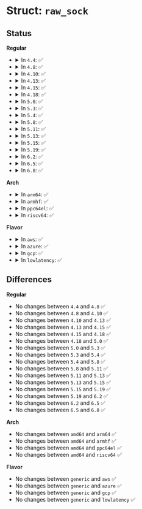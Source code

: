 # Struct: <code>raw_sock</code>

## Status
<b>Regular</b>
<ul>
<li>
<details>
<summary>In <code>4.4</code>: ✅</summary>

```c
struct raw_sock {
    struct inet_sock inet;
    struct icmp_filter filter;
    u32 ipmr_table;
};
```
</details>
</li>
<li>
<details>
<summary>In <code>4.8</code>: ✅</summary>

```c
struct raw_sock {
    struct inet_sock inet;
    struct icmp_filter filter;
    u32 ipmr_table;
};
```
</details>
</li>
<li>
<details>
<summary>In <code>4.10</code>: ✅</summary>

```c
struct raw_sock {
    struct inet_sock inet;
    struct icmp_filter filter;
    u32 ipmr_table;
};
```
</details>
</li>
<li>
<details>
<summary>In <code>4.13</code>: ✅</summary>

```c
struct raw_sock {
    struct inet_sock inet;
    struct icmp_filter filter;
    u32 ipmr_table;
};
```
</details>
</li>
<li>
<details>
<summary>In <code>4.15</code>: ✅</summary>

```c
struct raw_sock {
    struct inet_sock inet;
    struct icmp_filter filter;
    u32 ipmr_table;
};
```
</details>
</li>
<li>
<details>
<summary>In <code>4.18</code>: ✅</summary>

```c
struct raw_sock {
    struct inet_sock inet;
    struct icmp_filter filter;
    u32 ipmr_table;
};
```
</details>
</li>
<li>
<details>
<summary>In <code>5.0</code>: ✅</summary>

```c
struct raw_sock {
    struct inet_sock inet;
    struct icmp_filter filter;
    u32 ipmr_table;
};
```
</details>
</li>
<li>
<details>
<summary>In <code>5.3</code>: ✅</summary>

```c
struct raw_sock {
    struct inet_sock inet;
    struct icmp_filter filter;
    u32 ipmr_table;
};
```
</details>
</li>
<li>
<details>
<summary>In <code>5.4</code>: ✅</summary>

```c
struct raw_sock {
    struct inet_sock inet;
    struct icmp_filter filter;
    u32 ipmr_table;
};
```
</details>
</li>
<li>
<details>
<summary>In <code>5.8</code>: ✅</summary>

```c
struct raw_sock {
    struct inet_sock inet;
    struct icmp_filter filter;
    u32 ipmr_table;
};
```
</details>
</li>
<li>
<details>
<summary>In <code>5.11</code>: ✅</summary>

```c
struct raw_sock {
    struct inet_sock inet;
    struct icmp_filter filter;
    u32 ipmr_table;
};
```
</details>
</li>
<li>
<details>
<summary>In <code>5.13</code>: ✅</summary>

```c
struct raw_sock {
    struct inet_sock inet;
    struct icmp_filter filter;
    u32 ipmr_table;
};
```
</details>
</li>
<li>
<details>
<summary>In <code>5.15</code>: ✅</summary>

```c
struct raw_sock {
    struct inet_sock inet;
    struct icmp_filter filter;
    u32 ipmr_table;
};
```
</details>
</li>
<li>
<details>
<summary>In <code>5.19</code>: ✅</summary>

```c
struct raw_sock {
    struct inet_sock inet;
    struct icmp_filter filter;
    u32 ipmr_table;
};
```
</details>
</li>
<li>
<details>
<summary>In <code>6.2</code>: ✅</summary>

```c
struct raw_sock {
    struct inet_sock inet;
    struct icmp_filter filter;
    u32 ipmr_table;
};
```
</details>
</li>
<li>
<details>
<summary>In <code>6.5</code>: ✅</summary>

```c
struct raw_sock {
    struct inet_sock inet;
    struct icmp_filter filter;
    u32 ipmr_table;
};
```
</details>
</li>
<li>
<details>
<summary>In <code>6.8</code>: ✅</summary>

```c
struct raw_sock {
    struct inet_sock inet;
    struct icmp_filter filter;
    u32 ipmr_table;
};
```
</details>
</li>
</ul>
<b>Arch</b>
<ul>
<li>
<details>
<summary>In <code>arm64</code>: ✅</summary>

```c
struct raw_sock {
    struct inet_sock inet;
    struct icmp_filter filter;
    u32 ipmr_table;
};
```
</details>
</li>
<li>
<details>
<summary>In <code>armhf</code>: ✅</summary>

```c
struct raw_sock {
    struct inet_sock inet;
    struct icmp_filter filter;
    u32 ipmr_table;
};
```
</details>
</li>
<li>
<details>
<summary>In <code>ppc64el</code>: ✅</summary>

```c
struct raw_sock {
    struct inet_sock inet;
    struct icmp_filter filter;
    u32 ipmr_table;
};
```
</details>
</li>
<li>
<details>
<summary>In <code>riscv64</code>: ✅</summary>

```c
struct raw_sock {
    struct inet_sock inet;
    struct icmp_filter filter;
    u32 ipmr_table;
};
```
</details>
</li>
</ul>
<b>Flavor</b>
<ul>
<li>
<details>
<summary>In <code>aws</code>: ✅</summary>

```c
struct raw_sock {
    struct inet_sock inet;
    struct icmp_filter filter;
    u32 ipmr_table;
};
```
</details>
</li>
<li>
<details>
<summary>In <code>azure</code>: ✅</summary>

```c
struct raw_sock {
    struct inet_sock inet;
    struct icmp_filter filter;
    u32 ipmr_table;
};
```
</details>
</li>
<li>
<details>
<summary>In <code>gcp</code>: ✅</summary>

```c
struct raw_sock {
    struct inet_sock inet;
    struct icmp_filter filter;
    u32 ipmr_table;
};
```
</details>
</li>
<li>
<details>
<summary>In <code>lowlatency</code>: ✅</summary>

```c
struct raw_sock {
    struct inet_sock inet;
    struct icmp_filter filter;
    u32 ipmr_table;
};
```
</details>
</li>
</ul>

## Differences
<b>Regular</b>
<ul>
<li>
No changes between <code>4.4</code> and <code>4.8</code> ✅
</li>
<li>
No changes between <code>4.8</code> and <code>4.10</code> ✅
</li>
<li>
No changes between <code>4.10</code> and <code>4.13</code> ✅
</li>
<li>
No changes between <code>4.13</code> and <code>4.15</code> ✅
</li>
<li>
No changes between <code>4.15</code> and <code>4.18</code> ✅
</li>
<li>
No changes between <code>4.18</code> and <code>5.0</code> ✅
</li>
<li>
No changes between <code>5.0</code> and <code>5.3</code> ✅
</li>
<li>
No changes between <code>5.3</code> and <code>5.4</code> ✅
</li>
<li>
No changes between <code>5.4</code> and <code>5.8</code> ✅
</li>
<li>
No changes between <code>5.8</code> and <code>5.11</code> ✅
</li>
<li>
No changes between <code>5.11</code> and <code>5.13</code> ✅
</li>
<li>
No changes between <code>5.13</code> and <code>5.15</code> ✅
</li>
<li>
No changes between <code>5.15</code> and <code>5.19</code> ✅
</li>
<li>
No changes between <code>5.19</code> and <code>6.2</code> ✅
</li>
<li>
No changes between <code>6.2</code> and <code>6.5</code> ✅
</li>
<li>
No changes between <code>6.5</code> and <code>6.8</code> ✅
</li>
</ul>
<b>Arch</b>
<ul>
<li>
No changes between <code>amd64</code> and <code>arm64</code> ✅
</li>
<li>
No changes between <code>amd64</code> and <code>armhf</code> ✅
</li>
<li>
No changes between <code>amd64</code> and <code>ppc64el</code> ✅
</li>
<li>
No changes between <code>amd64</code> and <code>riscv64</code> ✅
</li>
</ul>
<b>Flavor</b>
<ul>
<li>
No changes between <code>generic</code> and <code>aws</code> ✅
</li>
<li>
No changes between <code>generic</code> and <code>azure</code> ✅
</li>
<li>
No changes between <code>generic</code> and <code>gcp</code> ✅
</li>
<li>
No changes between <code>generic</code> and <code>lowlatency</code> ✅
</li>
</ul>
